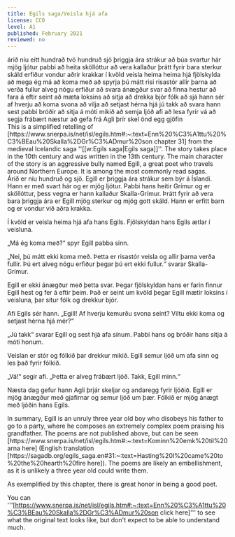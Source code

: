 ```yaml
---
title: Egils saga/Veisla hjá afa
license: CC0
level: A1
published: February 2021
reviewed: no
---
```

<vocabulary>
árið
níu
eitt hundrað
tvö hundruð
sjö
þriggja ára
strákur
að búa
svartur
hár
mjög
ljótur
pabbi
að heita
sköllóttur
að vera kallaður
þrátt fyrir
bara
sterkur
skáld
erfiður
vondur
aðrir
krakkar
í kvöld
veisla
heima
heima hjá
fjölskylda
að mega
ég má
að koma
með
að spyrja
þú mátt
risi
risastór
allir
þarna
að verða
fullur
alveg
nógu
erfiður
að svara
ánægður
svar
að finna
hestur
að fara
á eftir
seint
að mæta
loksins
að sitja
að drekka
bjór
fólk
að sjá
hann sér
af hverju
að koma
svona
að vilja
að setjast
hérna
hjá
jú
takk
að svara
hann sest
pabbi
bróðir
að sitja
á móti
mikið
að semja
ljóð
afi
að lesa
fyrir
vá
að segja
frábært
næstur
að gefa
frá Agli
þrír
skel
önd
egg
gjöfin

</vocabulary>

<div class="sans-serif">
This is a simplified retelling of [https://www.snerpa.is/net/isl/egils.htm#:~:text=Enn%20%C3%A1ttu%20%C3%BEau%20Skalla%2DGr%C3%ADmur%20son chapter 31] from the medieval Icelandic saga ''[[w:Egils saga|Egils saga]]''. The story takes place in the 10th century and was written in the 13th century. The main character of the story is an aggressive bully named Egill, a great poet who travels around Northern Europe. It is among the most commonly read sagas.
</div>

<Book audio="Egils saga.mp3">
Árið er níu hundruð og sjö. Egill er þriggja ára strákur sem býr á Íslandi. Hann er með svart hár og er mjög ljótur. Pabbi hans heitir Grímur og er sköllóttur, þess vegna er hann kallaður Skalla-Grímur. Þrátt fyrir að vera bara þriggja ára er Egill mjög sterkur og mjög gott skáld. Hann er erfitt barn og er vondur við aðra krakka.

Í kvöld er veisla heima hjá afa hans Egils. Fjölskyldan hans Egils ætlar í veisluna.

„Má ég koma með?“ spyr Egill pabba sinn.

„Nei, þú mátt ekki koma með. Þetta er risastór veisla og allir þarna verða fullir. Þú ert alveg nógu erfiður þegar þú ert ekki fullur.<!-- Skv https://www.arnastofnun.is/is/greinar/thetubrot-egils-sogu-am-162-th-fol -->“ svarar Skalla-Grímur.

Egill er ekki ánægður með þetta svar. Þegar fjölskyldan hans er farin finnur Egill hest og fer á eftir þeim. Það er seint um kvöld þegar Egill mætir loksins í veisluna, þar situr fólk og drekkur bjór.

Afi Egils sér hann. „Egill! Af hverju kemurðu svona seint? Viltu ekki koma og setjast hérna hjá mér?“

„Jú takk“ svarar Egill og sest hjá afa sínum. Pabbi hans og bróðir hans sitja á móti honum.

Veislan er stór og fólkið þar drekkur mikið. Egill semur ljóð um afa sinn og les það fyrir fólkið.

„Vá!“ segir afi. „Þetta er alveg frábært ljóð. Takk, Egill minn.“

Næsta dag gefur hann Agli þrjár skeljar og andaregg fyrir ljóðið. Egill er mjög ánægður með gjafirnar og semur ljóð um þær. Fólkið er mjög ánægt með ljóðin hans Egils.

</Book>

<div class="sans-serif">
In summary, Egill is an unruly three year old boy who disobeys his father to go to a party, where he composes an extremely complex poem praising his grandfather. The poems are not published above, but can be seen [https://www.snerpa.is/net/isl/egils.htm#:~:text=Kominn%20emk%20til%20arna here] (English translation [https://sagadb.org/egils_saga.en#31:~:text=Hasting%20I%20came%20to%20the%20hearth%20fire here]). The poems are likely an embellishment, as it is unlikely a three year old could write them.

As exemplified by this chapter, there is great honor in being a good poet.

You can '''[https://www.snerpa.is/net/isl/egils.htm#:~:text=Enn%20%C3%A1ttu%20%C3%BEau%20Skalla%2DGr%C3%ADmur%20son click here]''' to see what the original text looks like, but don't expect to be able to understand much.
</div>
